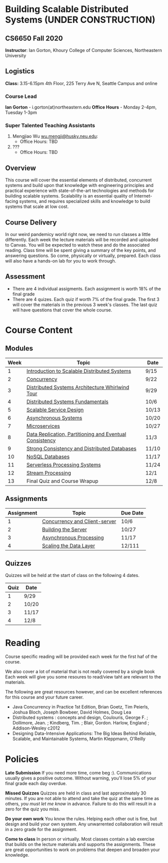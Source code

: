 # Building Scalable Distributed Systems (UNDER CONSTRUCTION)

## CS6650 Fall 2020
**Instructor**: Ian Gorton, Khoury College of Computer Sciences, Northeastern University

## Logistics
**Class:** 3.15-6.15pm 4th Floor, 225 Terry Ave N, Seattle Campus and online

### Course Lead
**Ian Gorton** - i.gorton(at)northeastern.edu
**Office Hours** - Monday 2-4pm, Tuesday 1-3pm

### Super Talented Teaching Assistants
1. Mengjiao Wu <wu.mengji@husky.neu.edu>:
   - Office Hours: TBD
1. ???
   - Office Hours: TBD

## Overview
This course will cover the essential elements of distributed, concurrent systems and build upon that
knowledge with engineering principles and practical experience with state-of-the-art technologies and
methods for building scalable systems. Scalability is an essential quality of Internet-facing systems, and
requires specialized skills and knowledge to build systems that scale at low cost. 

## Course Delivery
In our weird pandemicy world right now, we need to run classes a little differently. Each week the lecture materials will be recorded and uploaded to Canvas. You will be expected to watch these and do the associated reading. Class time will be spent giving a summary of the key points, and answering questions. So come, physically or virtually, prepared. Each class will also have a hands-on lab for you to work through. 

## Assessment
* There are 4 individual assigments. Each assignment is worth 18% of the final grade
* There are 4 quizes. Each quiz if worth 7% of the final grade. The first 3 will cover the materials in the previous 3 week's classes. The last quiz will have questions that cover the whole course.

# Course Content

## Modules

Week | Topic | Date
---- | ----- | ----
1  | [Introduction to Scalable Distributed Systems](https://gortonator.github.io/bsds-6650/Week-1) | 9/15
2  | [Concurrency](http://gortonator.github.io/bsds-6650/Week-2) | 9/22
3  | [Distributed Systems Architecture Whirlwind Tour](http://gortonator.github.io/bsds-6650/Week-3) | 9/29
4  | [Distributed Systems Fundamentals](http://gortonator.github.io/bsds-6650/Week-4) | 10/6
5  | [Scalable Service Design](http://gortonator.github.io/bsds-6650/Week-5) | 10/13
6  | [Asynchronous Systems](http://gortonator.github.io/bsds-6650/Week-6) | 10/20
7  | [Microservices](http://gortonator.github.io/bsds-6650/Week-7) | 10/27
8  | [Data Replication, Partitioning and Eventual Consistency](http://gortonator.github.io/bsds-6650/Week-8) | 11/3
9  | [Strong Consistency and Distributed Databases](http://gortonator.github.io/bsds-6650/Week-9) | 11/10
10 | [NoSQL Databases](http://gortonator.github.io/bsds-6650/Week-10) | 11/17
11 | [Serverless Processing Systems](http://gortonator.github.io/bsds-6650/Week-11) | 11/24
12 | [Stream Processing](http://gortonator.github.io/bsds-6650/Week-12) | 12/1
13 | Final Quiz and Course Wrapup | 12/8

## Assignments

Assignment | Topic | Due Date
---------- | ----- | --------
1 | [Concurrency and Client-server](https://gortonator.github.io/bsds-6650/assignments-2019/Assignment-1) | 10/6
2 | [Building the Server](https://gortonator.github.io/bsds-6650/assignments-2019/Assignment-2) | 10/27
3 | [Asynchronous Processing](https://gortonator.github.io/bsds-6650/assignments-2019/Assignment-3) | 11/17
4 | [Scaling the Data Layer](https://gortonator.github.io/bsds-6650/assignments-2019/Assignment-4) | 12/111

## Quizzes
Quizzes will be held at the start of class on the following 4 dates.

Quiz | Date
---- | ----
1 | 9/29
2 | 10/20
3 | 11/17
4 | 12/8

# Reading
Course specific reading will be provided each week for the first haf of the course. 

We also cover a lot of material that is not really covered by a single book Each week will give you some resoures to read/view taht are relevant to the materials. 

The following are great resources however, and can be excellent references for this course and your future career.

* Java Concurrency in Practice 1st Edition, Brian Goetz, Tim Peierls, Joshua Bloch, Joseph Bowbeer, David Holmes, Doug Lea
* Distributed systems : concepts and design, Coulouris, George F. ; Dollimore, Jean. ; Kindberg, Tim. ; Blair, Gordon. Harlow, England ; Addison-Wesley c2012
* Designing Data-Intensive Applications: The Big Ideas Behind Reliable, Scalable, and Maintainable Systems, Martin Kleppmann, O'Reilly

# Policies

**Late Submission**
If you need more time, come beg :). Communications usually gives a positive outcome.
Without warning, you'll lose 5% of your final grade each day overdue. 

**Missed Quizzes**
Quizzes are held in class and last approximately 30 minutes. If you are not able to attend and take the quiz at the same time as others, _you must let me know_ in advance. Failure to do this will result in a zero for the quiz you miss. 

**Do your own work**
You know the rules. Helping each other out is fine, but design and build your own system. Any unwarrented collaboration will result in a zero grade for the assignment. 

**Come to class**
In person or virtually. Most classes contain a lab exercise that builds on the lecture materials and supports the assignments. These are great opportunities to work on problems that deepen and broaden your knowledge.
